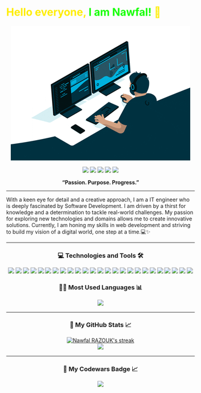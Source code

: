 ### <h1 style="color:#FFED00">Hello everyone, <span  style="color:#16FF00">I am Nawfal!</span> 👋</h1>

<p align="center">
  <img src="./assets/giphy.gif" />
</p>

<p align="center">
  <a href="https://www.linkedin.com/in/nawfal-razouk/" target="blank"
    ><img
      src="https://img.shields.io/static/v1?label=&labelColor=09344D&message=LINKEDIN&color=09344D&style=for-the-badge&logo=linkedin"
  /></a>
  <a href="https://twitter.com/RAZOUKNawfal7" target="blank"
    ><img
      src="https://img.shields.io/static/v1?label=&labelColor=09344D&message=TWITTER&color=09344D&style=for-the-badge&logo=twitter&logoColor=white"
  /></a>
  <a href="https://www.frontendmentor.io/profile/NawfalRAZOUK7" target="blank"
    ><img
      src="https://img.shields.io/static/v1?label=&labelColor=09344D&message=FRONTEND MENTOR&color=09344D&style=for-the-badge&logo=frontend mentor&logoColor=white"
  /></a>
  <a href="https://chatbot-razouk.vercel.app/" target="blank"
    ><img
      src="https://img.shields.io/static/v1?label=&labelColor=09344D&message=CHAT BOT&color=09344D&style=for-the-badge&logo=chatbot&logoColor=white"
  /></a>
  <a href="https://www.nawfalrazouk.live/" target="blank"
    ><img
      src="https://img.shields.io/static/v1?label=&labelColor=09344D&message=PortFolio&color=09344D&style=for-the-badge&logo=wwe&logoColor=white"
  /></a>
</p>

<p align="center">
  <strong>“Passion. Purpose. Progress.”</strong>
</p>

---

<p align="left">
  With a keen eye for detail and a creative approach, I am a IT engineer who is deeply fascinated by Software Development. I am driven by a thirst for knowledge and a determination to tackle real-world challenges. My passion for exploring new technologies and domains allows me to create innovative solutions. Currently, I am honing my skills in web development and striving to build my vision of a digital world, one step at a time.💻✨
</p>

---

<h3 align="center">💻 Technologies and Tools 🛠️</h3>
<p align="center">
  <img
    src="https://img.shields.io/static/v1?label=&labelColor=09344D&message=HTML5&color=09344D&style=flat&logo=html5"
  />
  <img
    src="https://img.shields.io/static/v1?label=&labelColor=09344D&message=CSS3&color=09344D&logoColor=blue&style=flat&logo=css3"
  />
  <img
    src="https://img.shields.io/static/v1?label=&labelColor=09344D&message=SASS&color=09344D&style=flat&logo=sass"
  />
  <img
    src="https://img.shields.io/static/v1?label=&labelColor=09344D&message=JAVASCRIPT&color=09344D&style=flat&logo=javascript"
  />
  <img
    src="https://img.shields.io/static/v1?label=&labelColor=09344D&message=MONGO-DB&color=09344D&style=flat&logo=mongodb"
  />
  <img
    src="https://img.shields.io/static/v1?label=&labelColor=09344D&message=EXPRESS.JS&color=09344D&style=flat&logo=express"
  />
  <img
    src="https://img.shields.io/static/v1?label=&labelColor=09344D&message=REACT.JS&color=09344D&style=flat&logo=react"
  />
  <img
    src="https://img.shields.io/static/v1?label=&labelColor=09344D&message=NODE.JS&color=09344D&style=flat&logo=node.js"
  />
  <img
    src="https://img.shields.io/static/v1?label=&labelColor=09344D&message=POSTGRESQL&color=09344D&style=flat&logo=postgresql"
  />
  <img
    src="https://img.shields.io/static/v1?label=&labelColor=09344D&message=VUE.JS&color=09344D&style=flat&logo=vue.js"
  />
  <img
    src="https://img.shields.io/static/v1?label=&labelColor=09344D&message=FIREBASE&color=09344D&style=flat&logo=firebase"
  />
  <img
    src="https://custom-icon-badges.demolab.com/static/v1?label=&labelColor=09344D&message=JAVA&color=09344D&logoColor=white&style=flat&logo=java"
  />
  <img
    src="https://custom-icon-badges.demolab.com/static/v1?label=&labelColor=09344D&message=SQL&color=09344D&logoColor=white&style=flat&logo=database"
  />
  <img
    src="https://img.shields.io/static/v1?label=&labelColor=09344D&message=MYSQL&color=09344D&logoColor=gold&style=flat&logo=mysql"
  />
  <img
    src="https://img.shields.io/static/v1?label=&labelColor=09344D&message=SQLITE&color=09344D&style=flat&logo=sqlite"
  />
  <img
    src="https://img.shields.io/static/v1?label=&labelColor=09344D&message=ANDROID STUDIO&color=09344D&style=flat&logo=android studio"
  />
  <img
    src="https://img.shields.io/static/v1?label=&labelColor=09344D&message=NETBEANS&color=09344D&style=flat&logo=apache netbeans ide"
  />
  <img
    src="https://img.shields.io/static/v1?label=&labelColor=09344D&message=ECLIPSE&color=09344D&style=flat&logo=eclipse ide"
  />
  <img
    src="https://img.shields.io/static/v1?label=&labelColor=09344D&message=VS CODE&color=09344D&logoColor=blue&style=flat&logo=visual studio code"
  />
  <img
    src="https://img.shields.io/static/v1?label=&labelColor=09344D&message=GIT&color=09344D&style=flat&logo=git"
  />
  <img
    src="https://img.shields.io/static/v1?label=&labelColor=09344D&message=GITHUB&color=09344D&style=flat&logo=github"
  />
  <img
    src="https://img.shields.io/static/v1?label=&labelColor=09344D&message=GITHUB PAGES&color=09344D&style=flat&logo=github pages"
  />
  <img
    src="https://img.shields.io/static/v1?label=&labelColor=09344D&message=BASH&color=09344D&logoColor=white&style=flat&logo=gnu bash"
  />
  <img
    src="https://img.shields.io/static/v1?label=&labelColor=09344D&message=LINUX&color=09344D&style=flat&logo=linux"
  />
  <img
    src="https://img.shields.io/static/v1?label=&labelColor=09344D&message=ADOBE&color=09344D&style=flat&logo=adobe&logoColor=ff0000"
  />
</p>

<h3 align="center">👨‍💻 Most Used Languages 📊</h3>

<p align="center">
  <a href="https://www.nawfalrazouk.live/" target="blank"
    ><img
      src="https://github-readme-stats.vercel.app/api/top-langs/?username=NawfalRAZOUK7&layout=compact&theme=tokyonight"
  /></a>
</p>

---

<h3 align="center">🚀 My GitHub Stats 📈</h3>

<!-- GitHub Readme Streak Stats - https://github.com/DenverCoder1/github-readme-streak-stats -->
<p align="center">
  <a href="https://github.com/DenverCoder1/github-readme-streak-stats">
    <img
      title="🔥 Get streak stats for your profile at git.io/streak-stats"
      alt="Nawfal RAZOUK's streak"
      src="https://streak-stats.demolab.com/?user=NawfalRAZOUK7&theme=prussian&background=09344D&fire=white&ring=white&sideNums=white&sideLabels=white&dates=667BCD&hide_border=true"
    />
  </a>
  <br />
  <a href="https://commits.top/philippines_private.html">
    <img
      src="https://img.shields.io/static/v1?label=MOST ACTIVE GITHUB USERS IN PH&labelColor=09344D&message=Top 1%&color=B1361E&style=for-the-badge&logo=github&logoColor=white"
    />
  </a>
</p>

---

<h3 align="center">🚀 My Codewars Badge 📈</h3>
<p align="center">
  <a href="https://www.codewars.com/users/NawfalRAZOUK7">
    <img
      src="https://www.codewars.com/users/NawfalRAZOUK7/badges/large"
    />
  </a>
</p>
